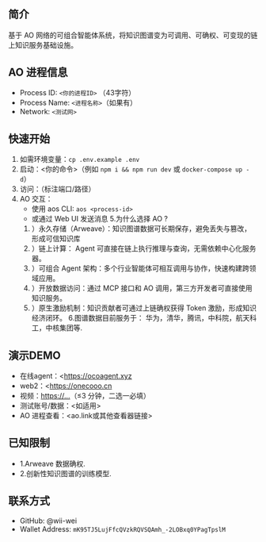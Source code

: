 # <Project Wii_Ocoagent>

## 简介
基于 AO 网络的可组合智能体系统，将知识图谱变为可调用、可确权、可变现的链上知识服务基础设施。


## AO 进程信息
- Process ID: `<你的进程ID>` （43字符）
- Process Name: `<进程名称>`（如果有）
- Network: `<测试网>`

## 快速开始
1. 如需环境变量：`cp .env.example .env`
2. 启动：<你的命令>（例如 `npm i && npm run dev` 或 `docker-compose up -d`）
3. 访问：<URL>（标注端口/路径）
4. AO 交互：
   - 使用 aos CLI: `aos <process-id>`
   - 或通过 Web UI 发送消息
5.为什么选择 AO ?
    1.	）永久存储（Arweave）：知识图谱数据可长期保存，避免丢失与篡改，形成可信知识库
	2.	）链上计算： Agent 可直接在链上执行推理与查询，无需依赖中心化服务器。
	3.	）可组合 Agent 架构：多个行业智能体可相互调用与协作，快速构建跨领域应用。
	4.	）开放数据访问：通过 MCP 接口和 AO 调用，第三方开发者可直接使用知识服务。
    5.  ）原生激励机制：知识贡献者可通过上链确权获得 Token 激励，形成知识经济闭环。
6.图谱数据目前服务于：
华为，清华，腾讯，中科院，航天科工，中核集团等.

## 演示DEMO
- 在线agent：<https://ocoagent.xyz
- web2：<https://onecooo.cn
- 视频：<https://...>（≤3 分钟，二选一必填）
- 测试账号/数据：<如适用>
- AO 进程查看：<ao.link或其他查看器链接>

## 已知限制
- 1.Arweave 数据确权.
- 2.创新性知识图谱的训练模型.

## 联系方式
- GitHub: @wii-wei
- Wallet Address: `mK95TJ5LujFfcQVzkRQVSQAmh_-2LOBxq0YPagTpslM`
